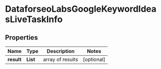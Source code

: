 # DataforseoLabsGoogleKeywordIdeasLiveTaskInfo


## Properties

| Name | Type | Description | Notes |
|------------ | ------------- | ------------- | -------------|
**result** | **List<DataforseoLabsGoogleKeywordIdeasLiveResultInfo>** | array of results |[optional]|
